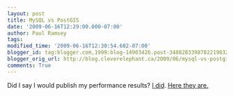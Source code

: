 ```yaml
---
layout: post
title: MySQL vs PostGIS
date: '2009-06-16T12:29:00.000-07:00'
author: Paul Ramsey
tags: 
modified_time: '2009-06-16T12:30:54.602-07:00'
blogger_id: tag:blogger.com,1999:blog-14903426.post-3488283398782219832
blogger_orig_url: http://blog.cleverelephant.ca/2009/06/mysql-vs-postgis.html
comments: True
---
```


Did I say I would publish my performance results? [I did](http://blog.cleverelephant.ca/2009/06/mysql-snark-2.html). [Here they are.](http://docs.opengeo.org/geospiel/2009/06/16/postgis-versus-mysql-spatial/)

